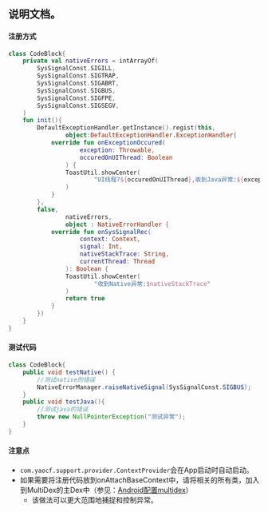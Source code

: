 ## 说明文档。
#### 注册方式
```kotlin
class CodeBlock{
    private val nativeErrors = intArrayOf(
        SysSignalConst.SIGILL,
        SysSignalConst.SIGTRAP,
        SysSignalConst.SIGABRT,
        SysSignalConst.SIGBUS,
        SysSignalConst.SIGFPE,
        SysSignalConst.SIGSEGV,
    )
    fun init(){
        DefaultExceptionHandler.getInstance().regist(this,
                object:DefaultExceptionHandler.ExceptionHandler{
            override fun onExceptionOccured(
                    exception: Throwable,
                    occuredOnUIThread: Boolean
                ) {
                ToastUtil.showCenter(
                        "UI线程?${occuredOnUIThread},收到Java异常:${exception.message}"
                )
            }
        },
        false,
                nativeErrors,
                object : NativeErrorHandler {
            override fun onSysSignalRec(
                    context: Context,
                    signal: Int,
                    nativeStackTrace: String,
                    currentThread: Thread
                ): Boolean {
                ToastUtil.showCenter(
                        "收到Native异常:$nativeStackTrace"
                )
                return true
            }
        })
    }
}
```

#### 测试代码
```java
class CodeBlock{
    public void testNative() {
        //测试native的错误
        NativeErrorManager.raiseNativeSignal(SysSignalConst.SIGBUS);
    }
    public void testJava(){
        //测试java的错误
        throw new NullPointerException("测试异常");
    }
}
```

#### 注意点
- `com.yaocf.support.provider.ContextProvider`会在App启动时自动启动。
- 如果需要将注册代码放到onAttachBaseContext中，请将相关的所有类，加入到MultiDex的主Dex中（参见：[Android配置multidex](https://developer.android.com/studio/build/multidex?hl=zh-cn#keep)）
  - 该做法可以更大范围地捕捉和控制异常。
